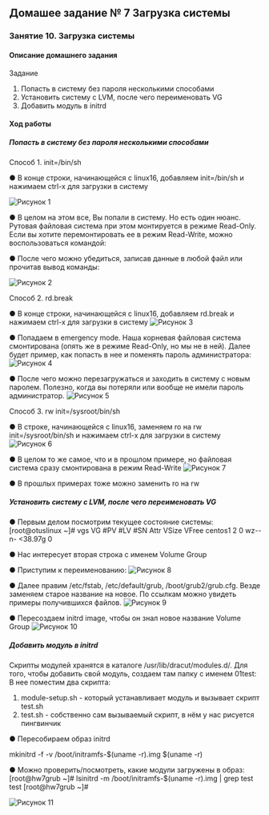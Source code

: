 ## Домашее задание № 7 Загрузка системы

### Занятие 10. Загрузка системы

#### Описание домашнего задания

Задание
1. Попасть в систему без пароля несколькими способами
2. Установить систему с LVM, после чего переименовать VG
3. Добавить модуль в initrd


#### Ход работы

##### Попасть в систему без пароля несколькими способами

Способ 1. init=/bin/sh

● В конце строки, начинающейся с linux16, добавляем init=/bin/sh и нажимаем сtrl-x для загрузки в систему

![Рисунок 1](1-1.png)

● В целом на этом все, Вы попали в систему. Но есть один нюанс. Рутовая файловая система при этом монтируется в режиме Read-Only. Если вы хотите перемонтировать ее в режим Read-Write, можно воспользоваться командой:

● После чего можно убедиться, записав данные в любой файл или прочитав вывод
команды:

![Рисунок 2](1-2.png)

Способ 2. rd.break

● В конце строки, начинающейся с linux16, добавляем rd.break и нажимаем сtrl-x для загрузки в систему
![Рисунок 3](2-1.png)

● Попадаем в emergency mode. Наша корневая файловая система смонтирована (опять же в режиме Read-Only, но мы не в ней). Далее будет пример, как попасть в нее и поменять пароль администратора:
![Рисунок 4](2-2.png)

● После чего можно перезагружаться и заходить в систему с новым паролем. Полезно, когда вы потеряли или вообще не имели пароль администратор.
![Рисунок 5](2-3.png)

Способ 3. rw init=/sysroot/bin/sh

● В строке, начинающейся с linux16, заменяем ro на rw init=/sysroot/bin/sh и нажимаем сtrl-x для загрузки в систему
![Рисунок 6](3-1.png)

● В целом то же самое, что и в прошлом примере, но файловая система сразу смонтирована в режим Read-Write
![Рисунок 7](3-2.png)

● В прошлых примерах тоже можно заменить ro на rw

##### Установить систему с LVM, после чего переименовать VG
● Первым делом посмотрим текущее состояние системы:
[root@otuslinux ~]# vgs
VG #PV #LV #SN Attr VSize VFree
centos1 2 0 wz--n- <38.97g 0

● Нас интересует вторая строка с именем Volume Group

● Приступим к переименованию:
![Рисунок 8](4-1.png)


● Далее правим /etc/fstab, /etc/default/grub, /boot/grub2/grub.cfg. Везде заменяем старое название на новое. По ссылкам можно увидеть примеры получившихся файлов.
![Рисунок 9](4-2.png)

● Пересоздаем initrd image, чтобы он знал новое название Volume Group
![Рисунок 10](4-3.png)

##### Добавить модуль в initrd

Скрипты модулей хранятся в каталоге /usr/lib/dracut/modules.d/. Для того, чтобы добавить свой модуль, создаем там папку с именем 01test:
В нее поместим два скрипта:

1. module-setup.sh - который устанавливает модуль и вызывает скрипт test.sh
2. test.sh - собственно сам вызываемый скрипт, в нём у нас рисуется пингвинчик


● Пересобираем образ initrd

mkinitrd -f -v /boot/initramfs-$(uname -r).img $(uname -r)

● Можно проверить/посмотреть, какие модули загружены в образ:
[root@hw7grub ~]# lsinitrd -m /boot/initramfs-$(uname -r).img | grep test
test
[root@hw7grub ~]# 

![Рисунок 11](5.png)
